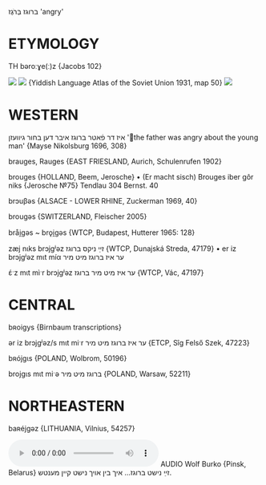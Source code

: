 ברוגז
בְּרֹגֶז
'angry'

ETYMOLOGY
===========
TH bəroːɣe(ː)z 
{Jacobs 102}

![](https://ia802902.us.archive.org/9/items/Yiddish-Dialect-Maps/Guggenheim-Gruenberg_karte_38.jpg)
![](https://ia801509.us.archive.org/29/items/shprakhatlas/ShprakhatlasKarte50-Optimized.jpg)
{Yiddish Language Atlas of the Soviet Union 1931, map 50}
![](https://ia802902.us.archive.org/9/items/Yiddish-Dialect-Maps/map%20-%20FoY3-33%20-%20broygez.jpg)

WESTERN
========

איז דר פֿאטר ברוגז איבר דען בחור גיוועזן
'the father was angry about the young man'
{Mayse Nikolsburg 1696, 308}

brauges, Rauges {EAST FRIESLAND, Aurich, Schulenrufen 1902}

brouges {HOLLAND, Beem, Jerosche} 
	•	(Er macht sisch) Brouges iber gôr niks {Jerosche №75}
Tendlau 304
Bernst. 40

brɔuβəs {ALSACE - LOWER RHINE, Zuckerman 1969, 40}

brougəs {SWITZERLAND, Fleischer 2005}

bråi̯gəs ~ brǫi̯gəs {WTCP, Budapest, Hutterer 1965: 128}

zæj nɩks brɔjgʲəz זײַ ניקס ברוגז {WTCP, Dunajská Streda, 47179}
	•	er iz brɔjgʲəz mɩt míα ער איז ברוגז מיט מיר

ɛ́ˑz mɩt mìˑr brɔjgʲəz ער איז מיט מיר ברוגז {WTCP, Vác, 47197}

CENTRAL
========

bʀoigys {Birnbaum transcriptions}

ər iz brɔjgʲəz/s mɩt miˑr ער איז ברוגז מיט מיר {ETCP, Sîg Felső Szek, 47223}

bʀójgɩs {POLAND, Wolbrom, 50196}

brojgɩs mɩt miˑə ברוגז מיט מיר {POLAND, Warsaw, 52211}

NORTHEASTERN
==============

baʀéjgəz {LITHUANIA, Vilnius, 54257}

<audio controls src="https://ia801509.us.archive.org/26/items/WolfBurko/ZayNishtBroygezIkhBinOykhNishtKeynMentshWolfBurko.mp3"></audio>
AUDIO Wolf Burko {Pinsk, Belarus}
זײַ נישט ברוגז… איך בין אויך נישט קיין מענטש.